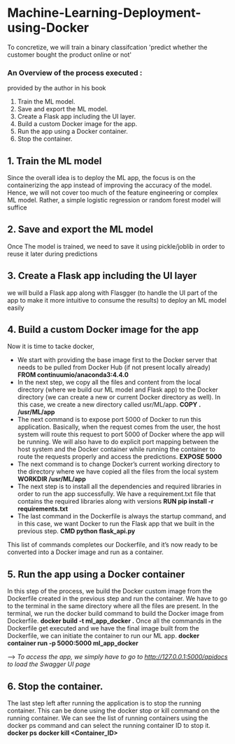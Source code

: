 # Machine-Learning-Deployment-using-Docker

To concretize, we will train a binary classifcation 'predict whether the customer bought the product online or not' 


### An Overview of the process executed  :
provided by the author  in his book

1. Train the ML model.
2. Save and export the ML model.
3. Create a Flask app including the UI layer.
4. Build a custom Docker image for the app.
5. Run the app using a Docker container.
6. Stop the container.

## 1. Train the ML model
Since the overall idea is to deploy the ML app, the focus is on the containerizing the app instead of improving the accuracy of the model. Hence, we will not cover too much of the feature engineering or complex ML model. Rather, a simple logistic regression or random forest model will suffice 

## 2. Save and export the ML model
Once The model is trained, we need to save it using pickle/joblib in order to reuse it later during predictions

## 3. Create a Flask app including the UI layer
we will build a Flask app along with Flasgger (to handle the UI part of the app to make it more intuitive to consume the results) to deploy an ML model easily

## 4. Build a custom Docker image for the app 
Now it is time to tacke docker,
- We start with providing the base image first to the Docker server that needs to be pulled from Docker Hub (if not present locally already)
   **FROM continuumio/anaconda3:4.4.0**
- In the next step, we copy all the files and content from the local directory (where we build our ML model and Flask app) to the Docker directory (we can create a new or current Docker directory as well). In this case, we create a new directory called usr/ML/app.
  **COPY . /usr/ML/app**
- The next command is to expose port 5000 of Docker to run this application. Basically, when the request comes from the user, the host system will route this request to port 5000 of Docker where the app will be running. We will also have to do explicit port mapping between the host system and the Docker container while running the container to route the requests properly and access the predictions.
  **EXPOSE 5000**
- The next command is to change Docker’s current working directory to the directory where we have copied all the files from the local system
   **WORKDIR /usr/ML/app**
- The next step is to install all the dependencies and required libraries in order to run the app successfully. We have a requirement.txt file that contains the required libraries along with versions
   **RUN pip install -r requirements.txt**
- The last command in the Dockerfile is always the startup command, and in this case, we want Docker to run the Flask app that we built in the previous step.
  **CMD python flask_api.py**
 
 
This list of commands completes our Dockerfile, and it’s now ready to be converted into a Docker image and run as a container.

## 5. Run the app using a Docker container
In this step of the process, we build the Docker custom image from the Dockerfile created in the previous step and run the container.
We have to go to the terminal in the same directory where all the files are present. In the terminal, we run the docker build command to build the Docker image from Dockerfile.
  **docker build -t ml_app_docker .**
Once all the commands in the Dockerfile get executed and we have the final image built from the Dockerfile, we can initiate the container to run our ML app.
  **docker container run -p 5000:5000 ml_app_docker**
  
--> _To access the app, we simply have to go to http://127.0.0.1:5000/apidocs to load the Swagger UI page_

## 6. Stop the container.
The last step left after running the application is to stop the running container. This can be done using the docker stop or kill command on the running container. We can see the list of running containers using the docker ps command and can select the running container ID to stop it.
  **docker ps**
  **docker kill <Container_ID>**

 




